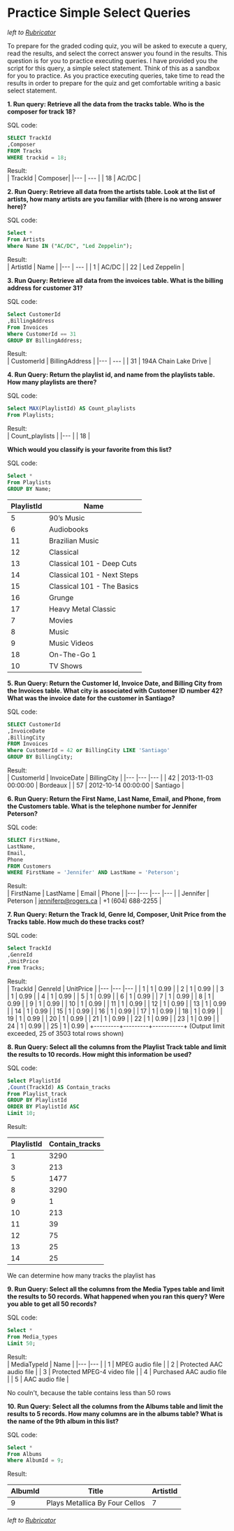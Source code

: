 # Practice Simple Select Queries
*left to [Rubricator](../README.md)*

To prepare for the graded coding quiz, you will be asked to execute a query, read the results, and select the correct answer you found in the results. This question is for you to practice executing queries. I have provided you the script for this query, a simple select statement. Think of this as a sandbox for you to practice. As you practice executing queries, take time to read the results in order to prepare for the quiz and get comfortable writing a basic select statement.

**1. Run query: Retrieve all the data from the tracks table. Who is the composer for track 18?**

SQL code:</br> 
```SQL
SELECT TrackId
,Composer 
FROM Tracks
WHERE trackid = 18;
```

Result:</br> 
| TrackId | Composer|
|--- | --- |
| 18 | AC/DC |

**2. Run Query: Retrieve all data from the artists table. Look at the list of artists, how many artists are you familiar with (there is no wrong answer here)?**

SQL code:</br> 
```SQL
Select *
From Artists
Where Name IN ("AC/DC", "Led Zeppelin");
```

Result:</br>
| ArtistId | Name         |
|--- | --- |
|        1 | AC/DC        |
|       22 | Led Zeppelin |

**3. Run Query: Retrieve all data from the invoices table. What is the billing address for customer 31?**

SQL code:</br> 
```SQL
Select CustomerId
,BillingAddress
From Invoices
Where CustomerId == 31
GROUP BY BillingAddress;
```

Result:</br>
| CustomerId | BillingAddress        |
|--- | --- |
|         31 | 194A Chain Lake Drive |

**4. Run Query: Return the playlist id, and name from the playlists table. How many playlists are there?**

SQL code:</br>
```SQL
Select MAX(PlaylistId) AS Count_playlists
From Playlists;
```

Result:</br>
| Count_playlists |
|--- |
|              18 |

**Which would you classify is your favorite from this list?**

SQL code:</br>
```SQL
Select *
From Playlists
GROUP BY Name;
```

| PlaylistId | Name                       |
|--- |--- |
|          5 | 90’s Music                 |
|          6 | Audiobooks                 |
|         11 | Brazilian Music            |
|         12 | Classical                  |
|         13 | Classical 101 - Deep Cuts  |
|         14 | Classical 101 - Next Steps |
|         15 | Classical 101 - The Basics |
|         16 | Grunge                     |
|         17 | Heavy Metal Classic        |
|          7 | Movies                     |
|          8 | Music                      |
|          9 | Music Videos               |
|         18 | On-The-Go 1                |
|         10 | TV Shows                   |


**5. Run Query: Return the Customer Id, Invoice Date, and Billing City from the Invoices table. What city is associated with Customer ID number 42? What was the invoice date for the customer in Santiago?**

SQL code:</br>
```SQL
SELECT CustomerId
,InvoiceDate
,BillingCity 
FROM Invoices
Where CustomerId = 42 or BillingCity LIKE 'Santiago'
GROUP BY BillingCity;
```

Result:</br>
| CustomerId | InvoiceDate         | BillingCity |
|--- |--- |--- |
|         42 | 2013-11-03 00:00:00 | Bordeaux    |
|         57 | 2012-10-14 00:00:00 | Santiago    |

**6. Run Query: Return the First Name, Last Name, Email, and Phone, from the Customers table. What is the telephone number for Jennifer Peterson?**

SQL code:</br>
```SQL
SELECT FirstName, 
LastName, 
Email, 
Phone
FROM Customers
WHERE FirstName = 'Jennifer' AND LastName = 'Peterson';
```
Result:</br>
| FirstName | LastName | Email               | Phone             |
|--- |--- |--- |--- |
| Jennifer  | Peterson | jenniferp@rogers.ca | +1 (604) 688-2255 |

**7. Run Query: Return the Track Id, Genre Id, Composer, Unit Price from the Tracks table. How much do these tracks cost?**

SQL code:</br>
```SQL
Select TrackId
,GenreId
,UnitPrice
From Tracks;
```

Result:</br>
| TrackId | GenreId | UnitPrice |
|--- |--- |--- |
|       1 |       1 |      0.99 |
|       2 |       1 |      0.99 |
|       3 |       1 |      0.99 |
|       4 |       1 |      0.99 |
|       5 |       1 |      0.99 |
|       6 |       1 |      0.99 |
|       7 |       1 |      0.99 |
|       8 |       1 |      0.99 |
|       9 |       1 |      0.99 |
|      10 |       1 |      0.99 |
|      11 |       1 |      0.99 |
|      12 |       1 |      0.99 |
|      13 |       1 |      0.99 |
|      14 |       1 |      0.99 |
|      15 |       1 |      0.99 |
|      16 |       1 |      0.99 |
|      17 |       1 |      0.99 |
|      18 |       1 |      0.99 |
|      19 |       1 |      0.99 |
|      20 |       1 |      0.99 |
|      21 |       1 |      0.99 |
|      22 |       1 |      0.99 |
|      23 |       1 |      0.99 |
|      24 |       1 |      0.99 |
|      25 |       1 |      0.99 |
+---------+---------+-----------+
(Output limit exceeded, 25 of 3503 total rows shown)

**8. Run Query: Select all the columns from the Playlist Track table and limit the results to 10 records. How might this information be used?**

SQL code:</br>
```SQL
Select PlaylistId
,Count(TrackId) AS Contain_tracks 
From Playlist_track 
GROUP BY PlaylistId
ORDER BY PlaylistId ASC
Limit 10;
```

Result:</br>

| PlaylistId | Contain_tracks |
|--- |--- |
|          1 |           3290 |
|          3 |            213 |
|          5 |           1477 |
|          8 |           3290 |
|          9 |              1 |
|         10 |            213 |
|         11 |             39 |
|         12 |             75 |
|         13 |             25 |
|         14 |             25 |

We can determine how many tracks the playlist has

**9. Run Query: Select all the columns from the Media Types table and limit the results to 50 records. What happened when you ran this query? Were you able to get all 50 records?**

SQL code:</br>
```SQL
Select *
From Media_types
Limit 50;
```
Result:</br>
| MediaTypeId | Name                        |
|--- |--- |
|           1 | MPEG audio file             |
|           2 | Protected AAC audio file    |
|           3 | Protected MPEG-4 video file |
|           4 | Purchased AAC audio file    |
|           5 | AAC audio file              |

No couln't, because the table contains less than 50 rows

**10. Run Query: Select all the columns from the Albums table and limit the results to 5 records. How many columns are in the albums table? What is the name of the 9th album in this list?**

SQL code:</br>
```SQL
Select *
From Albums
Where AlbumId = 9;
```

Result:</br>

| AlbumId | Title                          | ArtistId |
|--- |--- |--- |
|       9 | Plays Metallica By Four Cellos |        7 |


*left to [Rubricator](../README.md)*